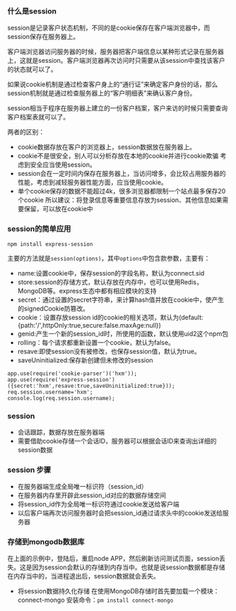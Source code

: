 ### 什么是session
session是记录客户状态机制，不同的是cookie保存在客户端浏览器中，而session保存在服务器上。

客户端浏览器访问服务器的时候，服务器把客户端信息以某种形式记录在服务器上，这就是session。客户端浏览器再次访问时只需要从该session中查找该客户的状态就可以了。

如果说cookie机制是通过检查客户身上的“通行证”来确定客户身份的话，那么session机制就是通过检查服务器上的“客户明细表”来确认客户身份。

session相当于程序在服务器上建立的一份客户档案，客户来访的时候只需要查询客户档案表就可以了。

两者的区别：
- cookie数据存放在客户的浏览器上，session数据放在服务器上。
- cookie不是很安全，别人可以分析存放在本地的cookie并进行cookie欺骗 考虑到安全应当使用session。
- session会在一定时间内保存在服务器上，当访问增多，会比较占用服务器的性能，考虑到减轻服务器性能方面，应当使用cookie。
- 单个cookie保存的数据不能超过4k，很多浏览器都限制一个站点最多保存20个cookie
所以建议：将登录信息等重要信息存放为session、其他信息如果需要保留，可以放在cookie中

### session的简单应用
``` 
npm install express-session
```
主要的方法就是`session(options)`，其中`options`中包含款参数，主要有：
* name:设置cookie中，保存session的字段名称，默认为connect.sid
* store:session的存储方式，默认存放在内存中，也可以使用Redis，MongoDB等。express生态中都有相应模块的支持
* secret：通过设置的secret字符串，来计算hash值并放在cookie中，使产生的signedCookie防篡改。
* cookie：设置存放session id的cookie的相关选项，默认为(default:{path:'/',httpOnly:true,secure:false.maxAge:null})
* genid:产生一个新的session_id时，所使用的函数，默认使用uid2这个npm包
* rolling：每个请求都重新设置一个cookie，默认为false。
* resave:即使session没有被修改，也保存session值，默认为true。
* saveUninitialized:保存新创建但未修改的session
```  
app.use(require('cookie-parser')('hxm'));
app.use(require('express-session')({secret:'hxm',resave:true,saveUninitialized:true}));
req.session.username='hxm';
console.log(req.session.username);
```

### session
- 会话跟踪，数据存放在服务器端
- 需要借助cookie存储一个会话ID，服务器可以根据会话ID来查询出详细的session数据
### session 步骤
- 在服务器端生成全局唯一标识符（session_id）
- 在服务器内存里开辟此session_id对应的数据存储空间
- 将session_id作为全局唯一标识符通过cookie发送给客户端
- 以后客户端再次访问服务器时会把session_id通过请求头中的cookie发送给服务器

### 存储到mongodb数据库
在上面的示例中，登陆后，重启node APP，然后刷新访问测试页面，session丢失。这是因为session会默认的存储到内存当中。也就是说session数据都是存储在内存当中的，当进程退出后，session数据就会丢失。
* 将session数据持久化存储
在使用MongoDB存储时首先要加载一个模块：connect-mongo
安装命令：`pm install connect-mongo`


